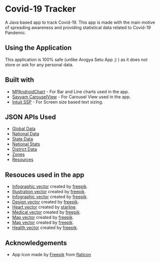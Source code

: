 # Covid-19 Tracker

A Java based app to track Covid-19.
This app is made with the main motive of spreading awareness and providing statistical data related to Covid-19 Pandemic.

## Using the Application

This application is 100% safe (unlike Arogya Setu App ;) ) as it does not store or ask for any personal data.

## Built with

* [MPAndroidChart](https://github.com/PhilJay/MPAndroidChart) - For Bar and Line charts used in the app.
* [Sayyam CarouselView](https://github.com/sayyam/carouselview) - For Carousel View used in the app.
* [Intuit SSP](https://github.com/intuit/ssp) - For Screen size based text sizing.

## JSON APIs Used

* [Global Data](https://api.covid19api.com/summary)
* [National Data](https://api.covid19india.org/data.json)
* [State Data](https://api.covid19india.org/state_district_wise.json)
* [National Stats](https://api.covid19india.org/data.json)
* [District Data](https://api.covid19india.org/state_district_wise.json)
* [Zones](https://api.covid19india.org/zones.json)
* [Resources](https://api.covid19india.org/resources/resources.json)

## Resouces used in the app

* [Infographic vector](https://www.freepik.com/free-photos-vectors/infographic) created by [freepik](www.freepik.com).
* [Illustration vector](https://www.freepik.com/free-photos-vectors/illustration) created by [freepik](www.freepik.com).
* [Infographic vector](https://www.freepik.com/free-photos-vectors/infographic) created by [freepik](www.freepik.com).
* [Design vector](https://www.freepik.com/free-photos-vectors/design) created by [freepik](www.freepik.com).
* [Heart vector](https://www.freepik.com/free-photos-vectors/heart) created by [starline](www.freepik.com).
* [Medical vector](https://www.freepik.com/free-photos-vectors/medical) created by [freepik](www.freepik.com).
* [Map vector](https://www.freepik.com/free-photos-vectors/map) created by [freepik](www.freepik.com).
* [Map vector](https://www.freepik.com/free-photos-vectors/map) created by [freepik](www.freepik.com).
* [Health vector](https://www.freepik.com/free-photos-vectors/health) created by [freepik](www.freepik.com).

## Acknowledgements

* App Icon made by [Freepik](https://www.freepik.com/) from [flaticon](https://flaticon.com)
